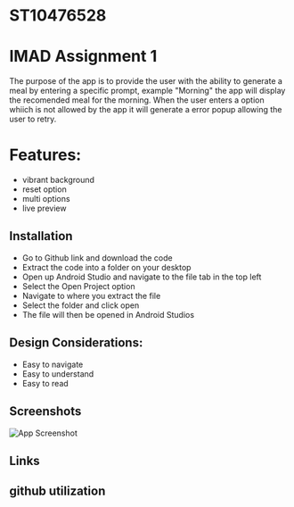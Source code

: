 # ST10476528
# IMAD Assignment 1

The purpose of the app is to provide the user with the ability to generate a meal by entering a specific prompt, example "Morning" the app will display the recomended meal for the morning. When the user enters a option whiich is not allowed by the app it will generate a error popup allowing the user to retry.











 

# Features:
- vibrant background
- reset option
- multi options
- live preview



## Installation

- Go to Github link and download the code
- Extract the code into a folder on your desktop
- Open up Android Studio and navigate to the file tab in the top left
- Select the Open Project option
- Navigate to where you extract the file 
- Select the folder and click open 
- The file will then be opened in Android Studios



## Design Considerations:
- Easy to navigate 
- Easy to understand
- Easy to read
## Screenshots

![App Screenshot](https://via.placeholder.com/468x300?text=App+Screenshot+Here)


## Links
## github utilization
